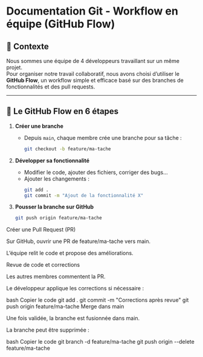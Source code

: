 # Documentation Git - Workflow en équipe (GitHub Flow)

## 👥 Contexte
Nous sommes une équipe de 4 développeurs travaillant sur un même projet.  
Pour organiser notre travail collaboratif, nous avons choisi d’utiliser le **GitHub Flow**, un workflow simple et efficace basé sur des branches de fonctionnalités et des pull requests.

---

## 🚀 Le GitHub Flow en 6 étapes

1. **Créer une branche**
   - Depuis `main`, chaque membre crée une branche pour sa tâche :
     ```bash
     git checkout -b feature/ma-tache
     ```

2. **Développer sa fonctionnalité**
   - Modifier le code, ajouter des fichiers, corriger des bugs…
   - Ajouter les changements :
     ```bash
     git add .
     git commit -m "Ajout de la fonctionnalité X"
     ```

3. **Pousser la branche sur GitHub**
   ```bash
   git push origin feature/ma-tache
Créer une Pull Request (PR)

Sur GitHub, ouvrir une PR de feature/ma-tache vers main.

L’équipe relit le code et propose des améliorations.

Revue de code et corrections

Les autres membres commentent la PR.

Le développeur applique les corrections si nécessaire :

bash
Copier le code
git add .
git commit -m "Corrections après revue"
git push origin feature/ma-tache
Merge dans main

Une fois validée, la branche est fusionnée dans main.

La branche peut être supprimée :

bash
Copier le code
git branch -d feature/ma-tache
git push origin --delete feature/ma-tache
